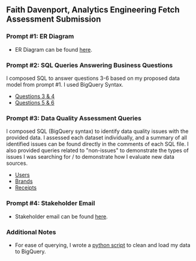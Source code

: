 ## Faith Davenport, Analytics Engineering Fetch Assessment Submission

### Prompt #1: ER Diagram
* ER Diagram can be found [here](https://github.com/faithdavenport816/fetch-assesment/blob/main/Fetch-ER-diagram.png).


### Prompt #2: SQL Queries Answering Business Questions
I composed SQL to answer questions 3-6 based on my proposed data model from prompt #1. I used BigQuery Syntax.
* [Questions 3 & 4](https://github.com/faithdavenport816/fetch-assesment/blob/main/sql_queries/queries_for_3_and_4.sql)
* [Questions 5 & 6](https://github.com/faithdavenport816/fetch-assesment/blob/main/sql_queries/queries_for_5_and_6.sql)

### Prompt #3: Data Quality Assessment Queries
I composed SQL (BigQuery syntax) to identify data quality issues with the provided data. I assessed each dataset individually, and a summary of all identified issues can be found directly in the comments of each SQL file. I also provided queries related to "non-issues" to demonstrate the types of issues I was searching for / to demonstrate how I evaluate new data sources. 
* [Users](https://github.com/faithdavenport816/fetch-assesment/blob/main/data_quality_assesment/users_assesment.sql)
* [Brands](https://github.com/faithdavenport816/fetch-assesment/blob/main/data_quality_assesment/brands_assesment.sql)
* [Receipts](https://github.com/faithdavenport816/fetch-assesment/blob/main/data_quality_assesment/receipts_assesment.sql)

### Prompt #4: Stakeholder Email
* Stakeholder email can be found [here](https://github.com/faithdavenport816/fetch-assesment/blob/main/stakeholder_email.md).

### Additional Notes
* For ease of querying, I wrote a [python script](https://github.com/faithdavenport816/fetch-assesment/blob/main/load-and-parse/convert_to_csvs.py) to clean and load my data to BigQuery.

